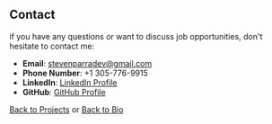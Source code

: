 ## Contact

if you have any questions or want to discuss job opportunities, don't hesitate to contact me:

- **Email**: stevenparradev@gmail.com
- **Phone Number**: +1 305-776-9915
- **LinkedIn**: [LinkedIn Profile](https://www.linkedin.com/in/stevenparragiraldo/)
- **GitHub**: [GitHub Profile](https://github.com/StraigenDaigen)


[Back to Projects](projects.md) or [Back to Bio](index.md)

